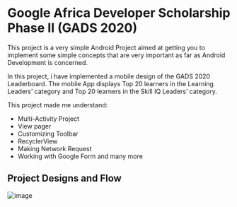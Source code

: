 # Google Africa Developer Scholarship Phase II (GADS 2020)

This project is a very simple Android Project aimed at getting you to implement some simple concepts that are very important as far as Android Development is concerned.

In this project, i have implemented a mobile design of the GADS 2020 Leaderboard.
The mobile App displays Top 20 learners in the Learning Leaders’ category and Top 20 learners in the Skill IQ Leaders’ category.


This project made me understand:

- Multi-Activity Project
- View pager
- Customizing Toolbar
- RecyclerView
- Making Network Request
- Working with Google Form and many more


## Project Designs and Flow 

![image](app.png)
